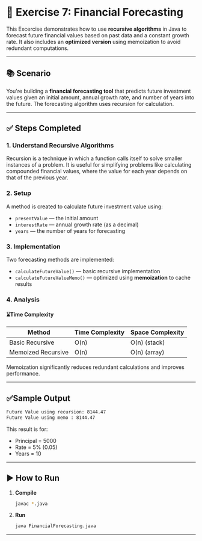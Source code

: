 
# 💸 Exercise 7: Financial Forecasting

This Excercise demonstrates how to use **recursive algorithms** in Java to forecast future financial values based on past data and a constant growth rate. It also includes an **optimized version** using memoization to avoid redundant computations.

---

## 📚 Scenario

You're building a **financial forecasting tool** that predicts future investment values given an initial amount, annual growth rate, and number of years into the future. The forecasting algorithm uses recursion for calculation.

---

## ✅ Steps Completed

### 1. Understand Recursive Algorithms

Recursion is a technique in which a function calls itself to solve smaller instances of a problem. It is useful for simplifying problems like calculating compounded financial values, where the value for each year depends on that of the previous year.

### 2. Setup

A method is created to calculate future investment value using:
- `presentValue` — the initial amount
- `interestRate` — annual growth rate (as a decimal)
- `years` — the number of years for forecasting

### 3. Implementation

Two forecasting methods are implemented:
- `calculateFutureValue()` — basic recursive implementation
- `calculateFutureValueMemo()` — optimized using **memoization** to cache results

### 4. Analysis

#### ⌛Time Complexity

| Method                   | Time Complexity | Space Complexity |
|--------------------------|------------------|------------------|
| Basic Recursive          | O(n)             | O(n) (stack)     |
| Memoized Recursive       | O(n)             | O(n) (array)     |

Memoization significantly reduces redundant calculations and improves performance.

---

## ✅Sample Output

```bash
Future Value using recursion: 8144.47
Future Value using memo : 8144.47
````

This result is for:

* Principal = 5000
* Rate = 5% (0.05)
* Years = 10

---

## ▶️ How to Run

1. **Compile**

   ```bash
   javac *.java
   ```

2. **Run**

   ```bash
   java FinancialForecasting.java
   ```

---

